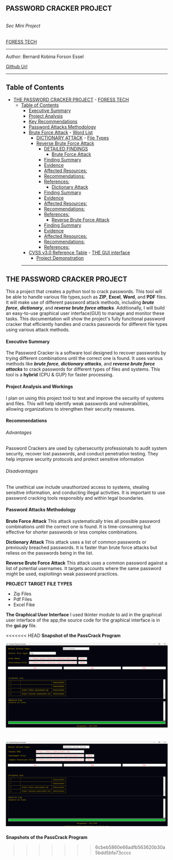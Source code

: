 ## PASSWORD CRACKER PROJECT

###### 

###### Sec Mini Project
[FORESS TECH](https://linkedin.com/ForessTech)
___
Author:
Bernard Kobina Forson Essel


[Github Url](https://github.com/EsselKobby/sec)

___

## Table of Contents

- [THE PASSWORD CRACKER PROJECT](#password-cracker-project)
          - [FORESS TECH](#foress-tech)
  - [Table of Contents](#table-of-contents)
    - [Executive Summary](#executive-summary)
    - [Project Analysis](#analysis-of-project)
    - [Key Recommendations](#key-recommendations)
    - [Password Attacks Methodology](#password-attacks-methodology)
     - [Brute Force Attack](#brute-force-attack)
            - [Word List ](#wordlist-enumeration)
        - [DICTIONARY ATTACK](#dictionary-attack)
              - [File Types](#file-types)
        - [Reverse Brute Force Attack](#brute-force-attack)
            - [DETAILED FINDINGS](#detailed-findings)
              - [Brute Force Attack](#brute-force-attack)
            - [Finding Summary](#finding-summary)
            - [Evidence](#evidence)
            - [Affected Resources:](#affected-resources)
            - [Recommendations:](#recommendations)
            - [References:](#references)
              - [Dictionary Attack](#dictionary-attack)
            - [Finding Summary](#finding-summary-1)
            - [Evidence](#evidence-1)
            - [Affected Resources:](#affected-resources-1)
            - [Recommendations:](#recommendations-1)
            - [References:](#references-1)
              - [Reverse Brute Force Attack](#reverse-brute-force-attack)
            - [Finding Summary](#finding-summary-2)
            - [Evidence](#evidence-2)
            - [Affected Resources:](#affected-resources-2)
            - [Recommendations:](#recommendations-2)
            - [References:](#references-2)
      - [CVSS v3.0 Reference Table](#cvss-v30-reference-table)
            - [THE GUI interface](#the-gui-interface)
        - [Project Demonstration](#project-demo.)
    ___
    
## THE PASSWORD CRACKER PROJECT
This a project that creates a python tool to crack passwords. This tool will be able to handle various file types,such as **ZIP**, **Excel**, **Word**, and **PDF** files.
It will make use of different password attack methods, including ***brute force***, ***dictionary***, and ***reverse brute force attacks***. Additionally, I will build an easy-to-use graphical user interface(GUI) to manage and monitor these tasks.
This documentation will show the project's fully functional password cracker that efficiently handles and cracks passwords for different file types using various attack methods.

#### Executive Summary
The Password Cracker is a software tool designed to recover passwords by trying different combinations until the correct one is found. It uses various methods like ***brute force***, ***dictionary attacks***, and ***reverse brute force attacks*** to crack passwords for different types of files and systems.
This tool is a **hybrid** (CPU & GUP) for faster processing.

#### Project Analysis and Workings

I plan on using this project tool to test and improve the security of systems and files. This will help identify weak passwords and vulnerabilities, allowing organizations to strengthen their security measures.

#### Recommendations

###### Advantages
Password Crackers are used by cybersecurity professionals to audit system security, recover lost passwords, and conduct penetration testing. They help improve security protocols and protect sensitive information

###### Disadvantages

The unethical use include unauthorized access to systems, stealing sensitive information, and conducting illegal activities. It is important to use password cracking tools responsibly and within legal boundaries.

#### Password Attacks Methodology

**Brute Force Attack**
This attack systematically tries all possible password combinations until the correct one is found. It is time-consuming but effective for shorter passwords or less complex combinations.

**Dictionary Attack**
This attack uses a list of common passwords or previously breached passwords. It is faster than brute force attacks but reliess on the passwords being in the list.

**Reverse Brute Force Attack**
This attack uses a common password against a list of potential usernames. It targets accounts where the same password might be used, exploitingn weak password practices.

**PROJECT TARGET FILE TYPES**

* Zip Files
* Pdf Files
* Excel Fike

**The Graphical User Interface**
I used tkinter module to aid in the graphical user interface of the app,the source code for the graphical interface is in the **gui.py** file.

<<<<<<< HEAD
**Snapshot of the PassCrack Program**

![dictionary attack](/PassCrack/dictionary%20program%20.png)

![reverse brute attack](/PassCrack/reverse%20brute%20program.png)
=======
**Snapshots of the PassCrack Program**
>>>>>>> 6cbeb5860e66adfb563620b30a5bdd5bfa73cccc
